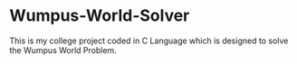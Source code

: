 # Wumpus-World-Solver
This is my college project coded in C Language which is designed to solve the Wumpus World Problem.
